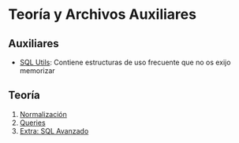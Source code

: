 # Teoría y Archivos Auxiliares

## Auxiliares

- [SQL Utils](<SQL Utils.pptx>): Contiene estructuras de uso frecuente que no os exijo memorizar

## Teoría

1. [Normalización](Normalización.pptx)
2. [Queries](Queries.pptx)
3. [Extra: SQL Avanzado](Extra.pptx)
